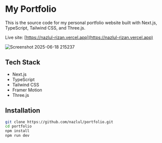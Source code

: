 # My Portfolio

This is the source code for my personal portfolio website built with Next.js, TypeScript, Tailwind CSS, and Three.js.

Live site: [https://nazlul-rizan.vercel.app](https://nazlul-rizan.vercel.app)

![Screenshot 2025-06-18 215237](https://github.com/user-attachments/assets/da30d508-cb96-4dd0-ad10-1bd64092b208)

## Tech Stack

- Next.js
- TypeScript
- Tailwind CSS
- Framer Motion
- Three.js

## Installation

```bash
git clone https://github.com/nazlul/portfolio.git
cd portfolio
npm install
npm run dev

